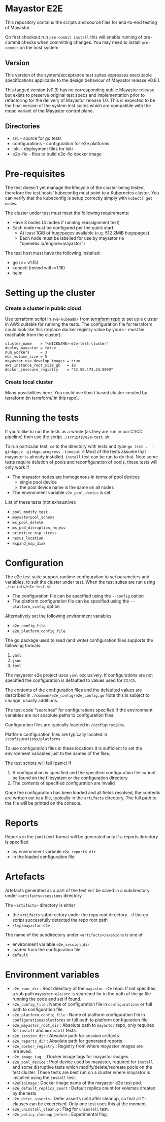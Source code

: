 # Mayastor E2E
This repository contains the scripts and source files for end-to-end testing of Mayastor

On first checkout run `pre-commit install` this will enable running of pre-commit checks when committing changes.
You may need to install `pre-commit` on the host system.

## Version
This version of the system/acceptance test suites expresses executable specifications applicable to the design behaviour of Mayastor release v0.8.1.

This tagged version (v0.9) has no corresponding public Mayastor release but exists to preserve original test specs and implementation prior to refactoring for the delivery of Mayastor release 1.0.  This is expected to be the final version of the system test suites which are compatible with the moac variant of the Mayastor control plane.


## Directories
* src - source for go tests
* configurations - configuration for e2e platforms
* loki - deployment files for loki
* e2e-fio - files to build e2e-fio docker image

# Pre-requisites

The test doesn't yet manage the lifecycle of the cluster being tested,
therefore the test hosts' kubeconfig must point to a Kubernetes cluster.
You can verify that the kubeconfig is setup correctly simply with
`kubectl get nodes`.

The cluster under test must meet the following requirements:
* Have 3 nodes (4 nodes if running reassignment test)
* Each node must be configured per the quick start:
  * At least 1GiB of hugepages available (e.g. 512 2MiB hugepages)
  * Each node must be labelled for use by mayastor (ie "openebs.io/engine=mayastor")

The test host must have the following installed:
* go (>= v1.15)
* kubectl (tested with v1.18)
* helm

# Setting up the cluster

### Create a cluster in public cloud

Use terraform script in `aws-kubeadm/` from
[terraform repo](https://github.com/mayadata-io/mayastor-terraform-playground) to
set up a cluster in AWS suitable for running the tests. The configuration file for
terraform could look like this (replace docker registry value by yours - must
be reachable from the cluster):

```
cluster_name    = "<NICKNAME>-e2e-test-cluster"
deploy_mayastor = false
num_workers     = 3
ebs_volume_size = 5
mayastor_use_develop_images = true
aws_instance_root_size_gb   = 10
docker_insecure_registry    = "52.58.174.24:5000"
```

### Create local cluster

Many possibilities here. You could use libvirt based cluster created by
terraform (in terraform/ in this repo).

# Running the tests

If you'd like to run the tests as a whole (as they are run in our CI/CD
pipeline) then use the script `./scripts/e2e-test.sh`.

To run particular test, `cd` to the directory with tests and type `go test .  -ginkgo.v -ginkgo.progress -timeout 0`
Most of the tests assume that mayastor is already installed. `install` test
can be run to do that.
Note some tests require deletion of pools and reconfiguration of pools, these tests will only work if

* The mayastor nodes are homogenous in terms of pool devices
  * single pool device
  * the pool device name is the same on all nodes
* The environment variable `e2e_pool_device` is set

List of these tests (not exhaustive):
* `pool_modify_test`
* `mayastorpool_schema`
* `ms_pool_delete`
* `ms_pod_disruption_rm_msv`
* `primitive_msp_stress`
* `nexus_location`
* `expand_msp_disk`

# Configuration
The e2e test suite support runtime configuration to set parameters and variables,
to suit the cluster under test.
When the test suites are run using `./scripts/e2e-test.sh`

* The configuration file can be specified using the `--config`
option
* The platform configuration file can be specified using the `--platform_config` option

Alternatively set the following environment variables
 * `e2e_config_file`
 * `e2e_platform_config_file`

The go package used to read (and write) configuration files supports the following formats
1. `yaml`
2. `json`
3. `toml`

The mayastor e2e project uses `yaml` exclusively.
If configurations are not specified the configuration is defaulted to values used for `CI/CD`.

The contents of the configuration files and the defaulted values  are described in
`./common/e2e_config/e2e_config.go`
Note this is subject to change, usually additions.

The test code "searches" for configurations specified if the environment variables are not absolute paths to configuration files.

Configuration files are typically loacted in `/configurations`.

Platform configuration files are typically located in `/configurations/platforms`

To use configuration files in these locations it is sufficient to set the environment variables just to the names of the files.

The test scripts will fail (panic) if
1. A configuration is specified and the specified configuration file cannot be found on the filesystem or the configuration directory
2. The contents of specified configuration are invalid

Once the configuration has been loaded and all fields resolved, the contents are written out to a file, typically in the `artifacts` directory.
The full path to the file will be printed on the console.

# Reports
Reports in the `junit/xml` format will be generated only if a reports directory is specified
 * by environment variable `e2e_reports_dir`
 * in the loaded configuration file

# Artefacts
Artefacts generated as a part of the test will be saved in a subdirectory under `<artifacts>/sessions` directory

The `<artifacts>` directory is either
 * the `artifacts` subdirectory under the repo root directory - if the go script successfully detected the repo root path
 * `/tmp/mayastor-e2e`

The name of the subdirectory under `<artifacts>/sessions` is one of
 * environment variable `e2e_session_dir`
 * loaded from the configuration file
 * `default`

 # Environment variables
 * `e2e_root_dir`  : Root directory of the `mayastor-e2e` repo. If not specified, a sub path `mayastor-e2e/src` is searched for in the path of the `go` file running the code and set if found.
 * `e2e_config_file` :  Name of configuration file in `configurations` or full path to configuration file.
 * `e2e_platform_config_file`  : Name of platform configuration file in `configurations/platforms` or full path to platform configuration file.
 * `e2e_mayastor_root_dir`  : Absolute path to `mayastor` repo, only required for `install` and `uninstall` tests.
 * `e2e_session_dir` :  Absolute path for session artifacts.
 * `e2e_reports_dir`  : Absolute path for generated reports.
 * `e2e_docker_registry`  : Registry from where mayastor images are retrieved.
 * `e2e_image_tag `  : Docker image tags for mayastor images.
 * `e2e_pool_device`  : Pool device used by mayastor, required for `install` and some disruptive tests which modify/delete/recreate pools on the test cluster. These tests are best run on a cluster where mayastor is installed using the `install` test.
 * `e2eFioImage` : Docker image name of the mayastor e2e test pod.
 * `e2e_default_replica_count` :  Default replica count for volumes created by the tests
 * `e2e_defer_asserts`  : Defer asserts until after cleanup, so that all `It` clauses can be excercised. Only one test uses this at the moment.
 * `e2e_uninstall_cleanup`  : Flag for `uninstall` test.
 * `e2e_policy_cleanup_before`  : Experimental flag.
